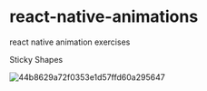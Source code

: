 # react-native-animations
react native animation exercises

Sticky Shapes

![44b8629a72f0353e1d57ffd60a295647](https://user-images.githubusercontent.com/58740404/103343075-1ae30e00-4ac6-11eb-805e-f34ba2244e43.gif)
